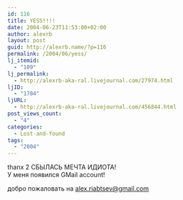 ```yaml
---
id: 116
title: YESS!!!!
date: 2004-06-23T11:53:00+02:00
author: alexrb
layout: post
guid: http://alexrb.name/?p=116
permalink: /2004/06/yess/
lj_itemid:
  - "109"
lj_permalink:
  - http://alexrb-aka-ral.livejournal.com/27974.html
ljID:
  - "1784"
ljURL:
  - http://alexrb-aka-ral.livejournal.com/456844.html
post_views_count:
  - "4"
categories:
  - Lost-and-found
tags:
  - "2004"
---
```

thanx 2 <lj user=arturclancy> СБЫЛАСЬ МЕЧТА ИДИОТА!  
У меня появился GMail account!

добро пожаловать на alex.riabtsev@gmail.com